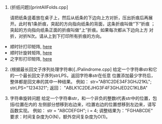 1. (折纸问题)[printAllFolds.cpp]

   请把纸条竖着放在桌⼦上，然后从纸条的下边向上⽅对折，压出折痕后再展 开。此时有1条折痕，突起的⽅向指向纸条的背⾯，这条折痕叫做“下”折痕 ；突起的⽅向指向纸条正⾯的折痕叫做“上”折痕。如果每次都从下边向上⽅ 对折，对折N次。请从上到下打印所有折痕的⽅向。



+ 顺时针打印矩阵, [here](./ClockwisePrint.cpp)
+ 顺时针旋转矩阵, [here](./RotateMatrix.cpp)
+ 之字形打印矩阵, [here](./ZhiPrint.cpp)


2. (根据最长回⽂⼦序列处理字符串)[./Palindrome.cpp]
   给定⼀个字符串str和它的⼀个最长回⽂⼦序列strLPS，返回字符串str在任意 位置添加最少字符后，整体都是回⽂串的其中⼀种结果。
   例如： str="AB1C2DE34F3GHJ21KL"; strLPS="1234321"; 返回：
   "ABLK1C2DEJHG3F4F3GHJED2C1KLBA"


3. 字符串旋转问题 
   给定⼀个字符串str，和⼀个⾮负的整数i代表str中的位置，包括i位置在内的 左侧部分想移到右边来，i位置右边的位置想移到左边来，请写函数实现。
   例如： str = "ABCDEFGH"; i = 4; 调整结果为："FGHABCDE" 
   要求：时间复杂度为O(N)，额外空间复杂度为O(1)。 
